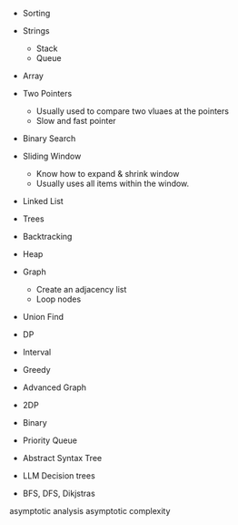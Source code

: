 - Sorting
- Strings
    - Stack
    - Queue
- Array
- Two Pointers
    - Usually used to compare two vluaes at the pointers
    - Slow and fast pointer
- Binary Search
- Sliding Window
    - Know how to expand & shrink window
    - Usually uses all items within the window.
- Linked List
- Trees
- Backtracking
- Heap
- Graph
    - Create an adjacency list
    - Loop nodes
- Union Find
- DP
- Interval
- Greedy
- Advanced Graph
- 2DP
- Binary

- Priority Queue
- Abstract Syntax Tree
- LLM Decision trees

- BFS, DFS, Dikjstras

asymptotic analysis
asymptotic complexity